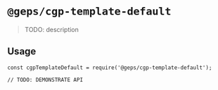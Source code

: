 # `@geps/cgp-template-default`

> TODO: description

## Usage

```
const cgpTemplateDefault = require('@geps/cgp-template-default');

// TODO: DEMONSTRATE API
```
